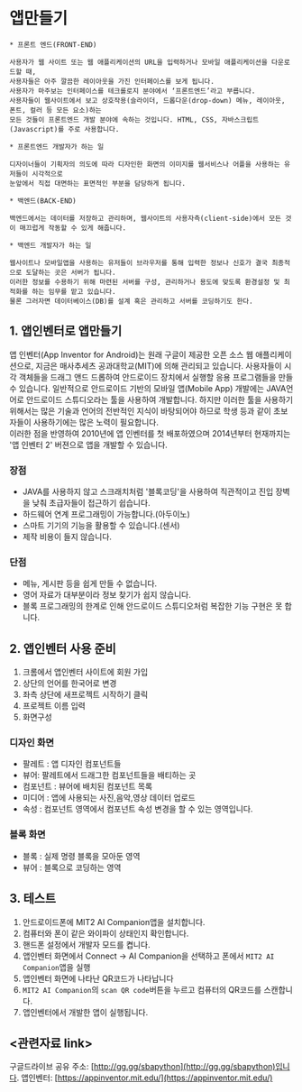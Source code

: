 # 앱만들기 

```
* 프론트 엔드(FRONT-END)  

사용자가 웹 사이트 또는 웹 애플리케이션의 URL을 입력하거나 모바일 애플리케이션을 다운로드할 때,  
사용자들은 아주 깔끔한 레이아웃을 가진 인터페이스를 보게 됩니다.   
사용자가 마주보는 인터페이스를 테크롤로지 분야에서 ‘프론트엔드’라고 부릅니다.  
사용자들이 웹사이트에서 보고 상호작용(슬라이더, 드롭다운(drop-down) 메뉴, 레이아웃, 폰트, 컬러 등 모든 요소)하는  
모든 것들이 프론트엔드 개발 분야에 속하는 것입니다. HTML, CSS, 자바스크립트(Javascript)를 주로 사용합니다. 

* 프론트엔드 개발자가 하는 일  

디자이너들이 기획자의 의도에 따라 디자인한 화면의 이미지를 웹서비스나 어플을 사용하는 유저들이 시각적으로 
눈앞에서 직접 대면하는 표면적인 부분을 담당하게 됩니다.

* 백엔드(BACK-END)

백엔드에서는 데이터를 저장하고 관리하며, 웹사이트의 사용자측(client-side)에서 모든 것이 매끄럽게 작동할 수 있게 해줍니다.  

* 백엔드 개발자가 하는 일  

웹사이트나 모바일앱을 사용하는 유저들이 브라우저를 통해 입력한 정보나 신호가 결국 최종적으로 도달하는 곳은 서버가 됩니다.
이러한 정보를 수용하기 위해 마련된 서버를 구성, 관리하거나 용도에 맞도록 환경설정 및 최적화를 하는 임무를 맡고 있습니다. 
물론 그러자면 데이터베이스(DB)를 설계 혹은 관리하고 서버를 코딩하기도 한다.
```
## 1. 앱인벤터로 앱만들기  
앱 인벤터(App Inventor for Android)는 원래 구글이 제공한 오픈 소스 웹 애플리케이션으로, 지금은 매사추세츠 공과대학교(MIT)에 의해 관리되고 있습니다. 
사용자들이 시각 객체들을 드래그 앤드 드롭하여 안드로이드 장치에서 실행할 응용 프로그램들을 만들 수 있습니다. 
일반적으로 안드로이드 기반의 모바일 앱(Mobile App) 개발에는 JAVA언어로 안드로이드 스튜디오라는 툴을 사용하여 개발합니다. 
하지만 이러한 툴을 사용하기 위해서는 많은 기술과 언어의 전반적인 지식이 바탕되어야 하므로 학생 등과 같이 초보자들이 사용하기에는 많은 노력이 필요합니다.    
이러한 점을 반영하여 2010년에 앱 인벤터를 첫 배포하였으며 2014년부터 현재까지는 '앱 인벤터 2' 버젼으로 앱을 개발할 수 있습니다. 

### 장점  
  * JAVA를 사용하지 않고 스크래치처럼 '블록코딩'을 사용하여 직관적이고 진입 장벽을 낮춰 초급자들이 접근하기 쉽습니다.
  * 하드웨어 연계 프로그래밍이 가능합니다.(아두이노)  
  * 스마트 기기의 기능을 활용할 수 있습니다.(센서)
  * 제작 비용이 들지 않습니다.

### 단점  
  * 메뉴, 게시판 등을 쉽게 만들 수 없습니다.  
  * 영어 자료가 대부분이라 정보 찾기가 쉽지 않습니다.  
  * 블록 프로그래밍의 한계로 인해 안드로이드 스튜디오처럼 복잡한 기능 구현은 못 합니다.  

## 2. 앱인벤터 사용 준비
1. 크롬에서 앱인벤터 사이트에 회원 가입
2. 상단의 언어를 한국어로 변경
3. 좌측 상단에 새프로젝트 시작하기 클릭
4. 프로젝트 이름 입력
5. 화면구성
### 디자인 화면  
  * 팔레트 : 앱 디자인 컴포넌트들
  * 뷰어: 팔레트에서 드래그한 컴포넌트들을 배티하는 곳
  * 컴포넌트 : 뷰어에 배치된 컴포넌트 목록 
  * 미디어 : 앱에 사용되는 사진,음악,영상 데이터 업로드
  * 속성 : 컴포넌트 영역에서 컴포넌트 속성 변경을 할 수 있는 영역입니다.
### 블록 화면 
  * 블록 : 실제 명령 블록을 모아둔 영역 
  * 뷰어 : 블록으로 코딩하는 영역  

## 3. 테스트  
1. 안드로이드폰에 MIT2 AI Companion앱을 설치합니다.
2. 컴퓨터와 폰이 같은 와이파이 상태인지 확인합니다.
3. 핸드폰 설정에서 개발자 모드를 켭니다.
4. 앱인벤터 화면에서 Connect -> AI Companion을 선택하고 폰에서 `MIT2 AI Companion`앱을 실행 
5. 앱인벤터 화면에 나타난 QR코드가 나타납니다
6. `MIT2 AI Companion`의 `scan QR code`버튼을 누르고 컴퓨터의 QR코드를 스캔합니다.
7. 앱인벤터에서 개발한 앱이 실행됩니다.



## <관련자료 link>
구글드라이브 공유 주소: [http://gg.gg/sbapython](http://gg.gg/sbapython)입니다. 
앱인벤터: [https://appinventor.mit.edu/](https://appinventor.mit.edu/)



